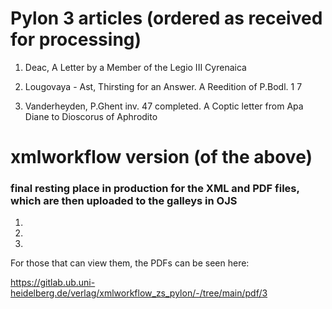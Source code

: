 # Pylon 3 articles (ordered as received for processing)

1. Deac,	A Letter by a Member of the Legio III Cyrenaica

2. Lougovaya - Ast,	Thirsting for an Answer. A Reedition of P.Bodl. 1 7

3. Vanderheyden,	P.Ghent inv. 47 completed. A Coptic letter from Apa Diane to Dioscorus of Aphrodito
 


# xmlworkflow version (of the above)
### final resting place in production for the XML and PDF files, which are then uploaded to the galleys in OJS


1. 

2. 

3. 

For those that can view them, the PDFs can be seen here:

https://gitlab.ub.uni-heidelberg.de/verlag/xmlworkflow_zs_pylon/-/tree/main/pdf/3
